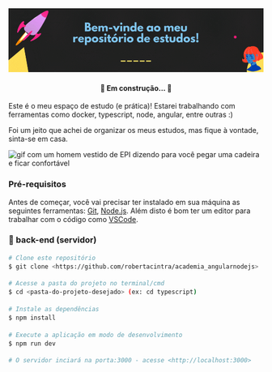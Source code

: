 <img src="/repo/banner.gif" alt="banner de boas vindas ao meu repositório">

<h4 align="center"> 
	🚧  Em construção...  🚧
</h4>

<p>Este é o meu espaço de estudo (e prática)! Estarei trabalhando com ferramentas como docker, typescript, node, angular, entre outras :)</p>
<p>Foi um jeito que achei de organizar os meus estudos, mas fique à vontade, sinta-se em casa.</p>

<img src="https://media4.giphy.com/media/KczBU4M2IEdClprXaq/giphy.gif" alt="gif com um homem vestido de EPI dizendo para você pegar uma cadeira e ficar confortável">

### Pré-requisitos

Antes de começar, você vai precisar ter instalado em sua máquina as seguintes ferramentas: [Git](https://git-scm.com), [Node.js](https://nodejs.org/en/). 
Além disto é bom ter um editor para trabalhar com o código como [VSCode](https://code.visualstudio.com/).

### 🎲 back-end (servidor)

```bash
# Clone este repositório
$ git clone <https://github.com/robertacintra/academia_angularnodejs>

# Acesse a pasta do projeto no terminal/cmd
$ cd <pasta-do-projeto-desejado> (ex: cd typescript)

# Instale as dependências
$ npm install

# Execute a aplicação em modo de desenvolvimento
$ npm run dev

# O servidor inciará na porta:3000 - acesse <http://localhost:3000>
```